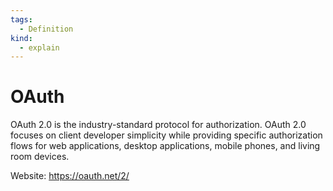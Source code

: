 ```yaml
---
tags:
  - Definition
kind:
  - explain
---
```


# OAuth

OAuth 2.0 is the industry-standard protocol for authorization. OAuth 2.0 focuses on client developer simplicity while providing specific authorization flows for web applications, desktop applications, mobile phones, and living room devices.

Website: <https://oauth.net/2/>
